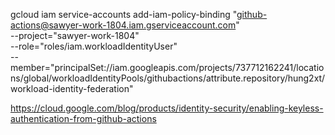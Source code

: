 gcloud iam service-accounts add-iam-policy-binding "github-actions@sawyer-work-1804.iam.gserviceaccount.com" \
  --project="sawyer-work-1804" \
  --role="roles/iam.workloadIdentityUser" \
  --member="principalSet://iam.googleapis.com/projects/737712162241/locations/global/workloadIdentityPools/githubactions/attribute.repository/hung2xt/workload-identity-federation"


https://cloud.google.com/blog/products/identity-security/enabling-keyless-authentication-from-github-actions